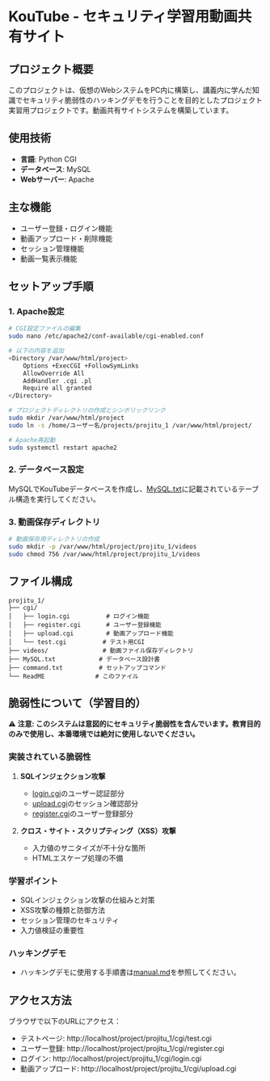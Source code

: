 # KouTube - セキュリティ学習用動画共有サイト

## プロジェクト概要
このプロジェクトは、仮想のWebシステムをPC内に構築し、講義内に学んだ知識でセキュリティ脆弱性のハッキングデモを行うことを目的としたプロジェクト実習用プロジェクトです。動画共有サイトシステムを構築しています。

## 使用技術
- **言語**: Python CGI
- **データベース**: MySQL
- **Webサーバー**: Apache

## 主な機能
- ユーザー登録・ログイン機能
- 動画アップロード・削除機能
- セッション管理機能
- 動画一覧表示機能

## セットアップ手順

### 1. Apache設定
```bash
# CGI設定ファイルの編集
sudo nano /etc/apache2/conf-available/cgi-enabled.conf

# 以下の内容を追加
<Directory /var/www/html/project>
    Options +ExecCGI +FollowSymLinks
    AllowOverride All
    AddHandler .cgi .pl
    Require all granted
</Directory>

# プロジェクトディレクトリの作成とシンボリックリンク
sudo mkdir /var/www/html/project
sudo ln -s /home/ユーザー名/projects/projitu_1 /var/www/html/project/

# Apache再起動
sudo systemctl restart apache2
```

### 2. データベース設定
MySQLでKouTubeデータベースを作成し、[MySQL.txt](setups/MySQL.txt)に記載されているテーブル構造を実行してください。

### 3. 動画保存ディレクトリ
```bash
# 動画保存用ディレクトリの作成
sudo mkdir -p /var/www/html/project/projitu_1/videos
sudo chmod 756 /var/www/html/project/projitu_1/videos
```

## ファイル構成
```
projitu_1/
├── cgi/
│   ├── login.cgi          # ログイン機能
│   ├── register.cgi       # ユーザー登録機能
│   ├── upload.cgi         # 動画アップロード機能
│   └── test.cgi          # テスト用CGI
├── videos/               # 動画ファイル保存ディレクトリ
├── MySQL.txt            # データベース設計書
├── command.txt          # セットアップコマンド
└── ReadME              # このファイル
```

## 脆弱性について（学習目的）
⚠️ **注意: このシステムは意図的にセキュリティ脆弱性を含んでいます。教育目的のみで使用し、本番環境では絶対に使用しないでください。**

### 実装されている脆弱性
1. **SQLインジェクション攻撃**
   - [login.cgi](cgi/login.cgi)のユーザー認証部分
   - [upload.cgi](cgi/upload.cgi)のセッション確認部分
   - [register.cgi](cgi/register.cgi)のユーザー登録部分

2. **クロス・サイト・スクリプティング（XSS）攻撃**
   - 入力値のサニタイズが不十分な箇所
   - HTMLエスケープ処理の不備

### 学習ポイント
- SQLインジェクション攻撃の仕組みと対策
- XSS攻撃の種類と防御方法
- セッション管理のセキュリティ
- 入力値検証の重要性

### ハッキングデモ
- ハッキングデモに使用する手順書は[manual.md](attacks/manual.md)を参照してください。

## アクセス方法
ブラウザで以下のURLにアクセス：
- テストページ: http://localhost/project/projitu_1/cgi/test.cgi
- ユーザー登録: http://localhost/project/projitu_1/cgi/register.cgi
- ログイン: http://localhost/project/projitu_1/cgi/login.cgi
- 動画アップロード: http://localhost/project/projitu_1/cgi/upload.cgi